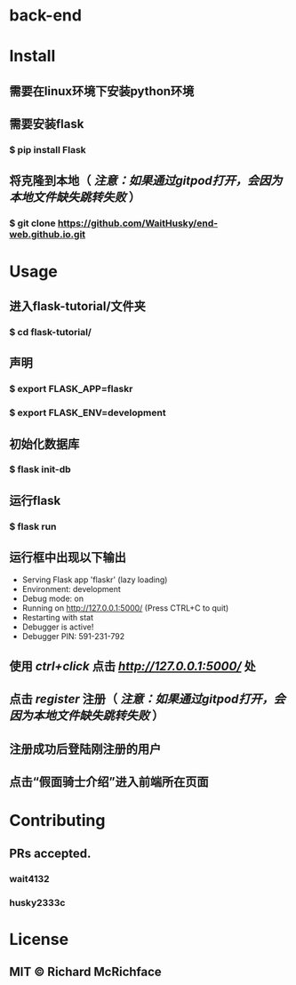 # back-end


# Install


## 需要在linux环境下安装python环境  
## 需要安装flask  
### $ pip install Flask  
## 将克隆到本地（ ***注意：如果通过gitpod打开，会因为本地文件缺失跳转失败*** ）
### $ git clone https://github.com/WaitHusky/end-web.github.io.git    


# Usage


## 进入flask-tutorial/文件夹  
### $ cd flask-tutorial/  
## 声明  
### $ export FLASK_APP=flaskr  
### $ export FLASK_ENV=development  
## 初始化数据库  
### $ flask init-db  
## 运行flask  
### $ flask run  
## 运行框中出现以下输出  
 * Serving Flask app 'flaskr' (lazy loading)
 * Environment: development
 * Debug mode: on
 * Running on http://127.0.0.1:5000/ (Press CTRL+C to quit)
 * Restarting with stat
 * Debugger is active!
 * Debugger PIN: 591-231-792
## 使用 ***ctrl+click*** 点击 ***http://127.0.0.1:5000/*** 处  
## 点击 ***register*** 注册（ ***注意：如果通过gitpod打开，会因为本地文件缺失跳转失败*** ）  
## 注册成功后登陆刚注册的用户  
## 点击“假面骑士介绍”进入前端所在页面  


# Contributing  
## PRs accepted.  
### wait4132
### husky2333c

# License
## MIT © Richard McRichface
